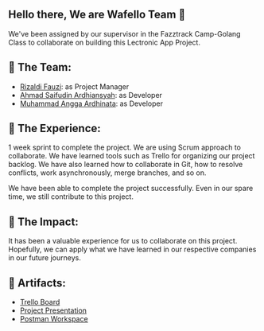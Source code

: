 ## Hello there, We are Wafello Team 👋

We've been assigned by our supervisor in the Fazztrack Camp-Golang Class to collaborate on building this Lectronic App Project.

## 🙋 The Team: 
- [Rizaldi Fauzi](https://github.com/rfauzi44): as Project Manager
- [Ahmad Saifudin Ardhiansyah](https://github.com/ardhisaif): as Developer
- [Muhammad Angga Ardhinata](https://github.com/AnggaArdhinata): as Developer

## 🍿 The Experience: 
1 week sprint to complete the project. We are using Scrum approach to collaborate. We have learned tools such as Trello for organizing our project backlog. We have also learned how to collaborate in Git, how to resolve conflicts, work asynchronously, merge branches, and so on.

We have been able to complete the project successfully. Even in our spare time, we still contribute to this project.

## 🌈 The Impact: 
It has been a valuable experience for us to collaborate on this project. Hopefully, we can apply what we have learned in our respective companies in our future journeys.

## 🧙 Artifacts: 
- [Trello Board](https://trello.com/b/QIg8AKLD)
- [Project Presentation](https://docs.google.com/presentation/d/1uk8iDk2VEstN4ASpQg5sOT2zf6YsSegufR4dN9HPsL4/edit?usp=sharing)
- [Postman Workspace](https://www.postman.com/wafellofazztrack/workspace/lectronic)
